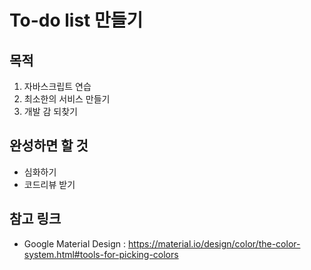 # To-do list 만들기
## 목적
1. 자바스크립트 연습
2. 최소한의 서비스 만들기
3. 개발 감 되찾기

## 완성하면 할 것
- 심화하기
- 코드리뷰 받기

## 참고 링크
- Google Material Design : <https://material.io/design/color/the-color-system.html#tools-for-picking-colors>
